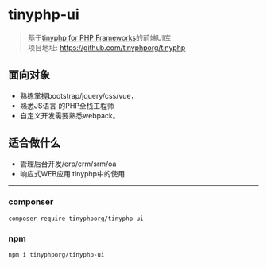 tinyphp-ui 
====
> 基于[tinyphp for PHP Frameworks](https://github.com/tinyphporg/tinyphp)的前端UI库    
> 项目地址: https://github.com/tinyphporg/tinyphp 

面向对象 
---- 
+ 熟练掌握bootstrap/jquery/css/vue，   
+ 熟悉JS语言 的PHP全栈工程师   
+ 自定义开发需要熟悉webpack。

适合做什么 
---- 
+ 管理后台开发/erp/crm/srm/oa 
+ 响应式WEB应用 
tinyphp中的使用 
---- 

### componser  
```shell 
composer require tinyphporg/tinyphp-ui 
``` 
### npm 

```shell 
npm i tinyphporg/tinyphp-ui 
``` 


